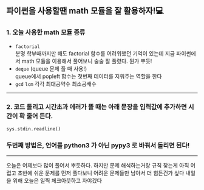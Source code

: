 ## 파이썬을 사용할땐 __math__ 모듈을 잘 활용하자!💻   

### __1. 오늘 사용한 math 모듈 종류__   
- ``factorial``   
     분명 학부때까지만 해도 factorial 함수를 어려워했던 기억이 있는데 지금 파이썬에서 math 모듈을 이용해서 풀어보니 술술 잘 풀렸다. 뭔가 뿌듯!
- ``deque`` (queue 문제 풀 때 사용!)   
     queue에서 popleft 함수는 첫번째 데이터를 지워주는 역할을 한다
- ``gcd`` ``lcm`` 각각 최대공약수 최소공배수    

---   
### __2. 코드 돌리고 시간초과 에러가 뜰 때는 아래 문장을 입력값에 추가하면 시간이 확 줄어 든다.__
```
sys.stdin.readline()
```   
### __두번째 방법은, 언어를 python3 가 아닌 pypy3 로 바꿔서 돌리면 된다!__   

---   
오늘은 어제보다 많이 풀어서 뿌듯하다. 하지만 문제 해석하는거랑 규칙 찾는게 아직 어렵고 초반에 쉬운 문제를 먼저 풀다보니 어려운 문제들만 남아서 더 힘든건가 싶다
내일을 위해 오늘은 일찍 체크아웃하고 자야겠다
